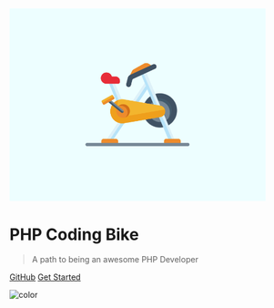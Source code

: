 <img src="_images/bike.gif" width="450">

# PHP Coding Bike

> A path to being an awesome PHP Developer

[GitHub](https://github.com/vikbert)
[Get Started](#coding-bike)

![color](#F0FEFF)